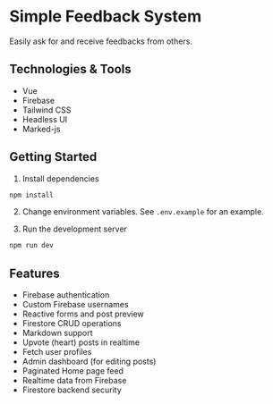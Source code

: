 # Simple Feedback System
Easily ask for and receive feedbacks from others.

## Technologies & Tools

- Vue
- Firebase
- Tailwind CSS
- Headless UI
- Marked-js

## Getting Started
1. Install dependencies

```bash
npm install
```

2. Change environment variables. See `.env.example` for an example.

3. Run the development server

```bash
npm run dev
```

## Features

- Firebase authentication
- Custom Firebase usernames
- Reactive forms and post preview
- Firestore CRUD operations
- Markdown support
- Upvote (heart) posts in realtime
- Fetch user profiles
- Admin dashboard (for editing posts)
- Paginated Home page feed
- Realtime data from Firebase
- Firestore backend security
